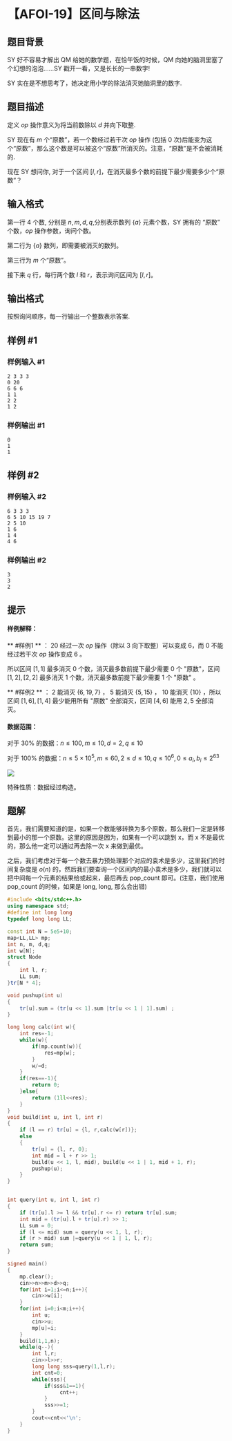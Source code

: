 # 【AFOI-19】区间与除法

## 题目背景

SY 好不容易才解出 QM 给她的数学题，在恰午饭的时候，QM 向她的脑洞里塞了个幻想的泡泡……SY 戳开一看，又是长长的一串数字!

SY 实在是不想思考了，她决定用小学的除法消灭她脑洞里的数字.

## 题目描述

定义 $op$ 操作意义为将当前数除以 $d$ 并向下取整.

SY 现在有 $m$ 个“原数”，若一个数经过若干次 $op$ 操作 (包括 $0$ 次)后能变为这个“原数”，那么这个数是可以被这个“原数”所消灭的。注意，“原数”是不会被消耗的.

现在 SY 想问你, 对于一个区间 $[l,r]$，在消灭最多个数的前提下最少需要多少个“原数”？

## 输入格式

第一行 $4$ 个数, 分别是 $n,m,d,q$,分别表示数列 $\{a\}$ 元素个数，SY 拥有的 “原数” 个数，$op$ 操作参数，询问个数。

第二行为 $\{a\}$ 数列，即需要被消灭的数列。

第三行为 $m$ 个“原数”。

接下来 $q$ 行，每行两个数 $l$ 和 $r$，表示询问区间为 $[l,r]$。

## 输出格式

按照询问顺序，每一行输出一个整数表示答案.

## 样例 #1

### 样例输入 #1

```
2 3 3 3
0 20
6 6 6
1 1
2 2
1 2
```

### 样例输出 #1

```
0
1
1
```

## 样例 #2

### 样例输入 #2

```
6 3 3 3
6 5 10 15 19 7
2 5 10
1 6
1 4
4 6
```

### 样例输出 #2

```
3
3
2
```

## 提示

#### 样例解释：

** #样例1 ** ： $20$ 经过一次 $op$ 操作（除以 $3$ 向下取整）可以变成 $6$，而 $0$ 不能经过若干次 $op$ 操作变成 $6$ 。

所以区间 $[1,1]$ 最多消灭 $0$ 个数，消灭最多数前提下最少需要 $0$ 个 "原数"，区间 $[1,2],[2,2]$ 最多消灭 $1$ 个数，消灭最多数前提下最少需要 $1$ 个 "原数" 。

** #样例2 ** ： $2$ 能消灭 $\{6,19,7\}$ ， $5$ 能消灭 $\{5,15\}$ ， $10$ 能消灭 $\{10\}$ ，所以区间 $[1,6],[1,4]$ 最少能用所有 "原数" 全部消灭，区间 $[4,6]$ 能用 $2,5$ 全部消灭。

#### 数据范围：

对于 $30\%$ 的数据：$n\le100,m\leq10, d=2, q\le 10$

对于 $100\%$ 的数据：$n\le5\times 10^{5},m\leq60,2\leq d\leq10,q\le10^{6},0\le a_i,b_i\le 2^{63}$

![](https://cdn.luogu.com.cn/upload/image_hosting/t7pn0p1n.png)

特殊性质：数据经过构造。

## 题解
首先，我们需要知道的是，如果一个数能够转换为多个原数，那么我们一定是转移到最小的那一个原数。这里的原因是因为，如果有一个可以跳到 x，而 x 不是最优的，那么他一定可以通过再去除一次 x 来做到最优。

之后，我们考虑对于每一个数去暴力预处理那个对应的袁术是多少，这里我们的时间复杂度是 $o(n)$ 的，然后我们要查询一个区间内的最小袁术是多少，我们就可以把中间每一个元素的结果给或起来，最后再去 pop_count 即可。(注意，我们使用 pop_count 的时候，如果是 long, long, 那么会出错)

```cpp
#include <bits/stdc++.h>
using namespace std;
#define int long long
typedef long long LL;

const int N = 5e5+10;
map<LL,LL> mp;
int n, m, d,q;
int w[N];
struct Node
{
    int l, r;
    LL sum;
}tr[N * 4];

void pushup(int u)
{
    tr[u].sum = (tr[u << 1].sum |tr[u << 1 | 1].sum) ;
}

long long calc(int w){
	int res=-1;
	while(w){
		if(mp.count(w)){
			res=mp[w];
		}
		w/=d;
	}
	if(res==-1){
		return 0;
	}else{
		return (1ll<<res);
	}
}
void build(int u, int l, int r)
{
    if (l == r) tr[u] = {l, r,calc(w[r])};
    else
    {
        tr[u] = {l, r, 0};
        int mid = l + r >> 1;
        build(u << 1, l, mid), build(u << 1 | 1, mid + 1, r);
        pushup(u);
    }
}


int query(int u, int l, int r)
{
    if (tr[u].l >= l && tr[u].r <= r) return tr[u].sum;
    int mid = (tr[u].l + tr[u].r) >> 1;
    LL sum = 0;
    if (l <= mid) sum = query(u << 1, l, r);
    if (r > mid) sum |=query(u << 1 | 1, l, r);
    return sum;
}

signed main()
{
	mp.clear();
    cin>>n>>m>>d>>q;
    for(int i=1;i<=n;i++){
    	cin>>w[i];
	}
	for(int i=0;i<m;i++){
		int u;
		cin>>u;
		mp[u]=i;
	}
	build(1,1,n);
	while(q--){
		int l,r;
		cin>>l>>r;
		long long sss=query(1,l,r);
		int cnt=0;
		while(sss){
			if(sss&1==1){
				 cnt++;
			}
			sss>>=1;
		}
		cout<<cnt<<'\n';
	}
}
```